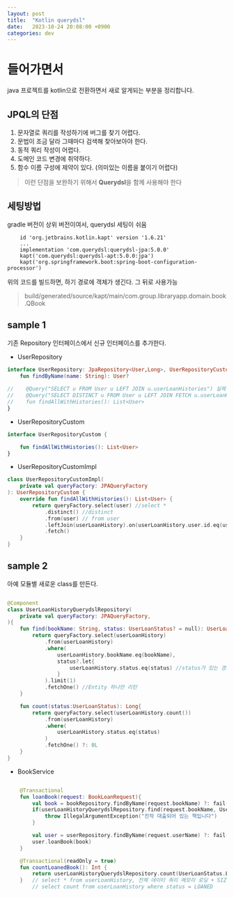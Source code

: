 ```yaml
---
layout: post
title:  "Kotlin querydsl"
date:   2023-10-24 20:08:00 +0900
categories: dev
---
```


# 들어가면서
java 프로젝트를 kotlin으로 전환하면서 새로 알게되는 부분을 정리합니다.

## JPQL의 단점
1. 문자열로 쿼리를 작성하기에 버그를 찾기 어렵다.
2. 문법이 조금 달라 그때마다 검색해 찾아보아야 한다.
3. 동적 쿼리 작성이 어렵다.
4. 도메인 코드 변경에 취약하다.
5. 함수 이름 구성에 제약이 있다. (의미있는 이름을 붙이기 어렵다)
> 이런 단점을 보완하기 위해서 **Querydsl**을 함께 사용해야 한다

## 세팅방법
gradle 버전이 상위 버전이여서, querydsl 세팅이 쉬움
~~~ 
    id 'org.jetbrains.kotlin.kapt' version '1.6.21'
    ...
    implementation 'com.querydsl:querydsl-jpa:5.0.0'
    kapt('com.querydsl:querydsl-apt:5.0.0:jpa')
    kapt('org.springframework.boot:spring-boot-configuration-processor')

~~~

위의 코드를 빌드하면, 하기 경로에 객체가 생긴다. 그 뒤로 사용가능
> build/generated/source/kapt/main/com.group.libraryapp.domain.book.QBook

## sample 1
기존 Repository 인터페이스에서 신규 인터페이스를 추가한다. 
- UserRepository
~~~ kotlin
interface UserRepository: JpaRepository<User,Long>, UserRepositoryCustom {
    fun findByName(name: String): User?
    
//    @Query("SELECT u FROM User u LEFT JOIN u.userLoanHistories") 실제 User 안에 넣을때 FETCH가 필요하다.
//    @Query("SELECT DISTINCT u FROM User u LEFT JOIN FETCH u.userLoanHistories")
//    fun findAllWithHistories(): List<User>
}

~~~

- UserRepositoryCustom
~~~ kotlin
interface UserRepositoryCustom {

    fun findAllWithHistories(): List<User>
}
~~~

- UserRepositoryCustomImpl
~~~ kotlin
class UserRepositoryCustomImpl(
    private val queryFactory: JPAQueryFactory
): UserRepositoryCustom {
    override fun findAllWithHistories(): List<User> {
        return queryFactory.select(user) //select *
            .distinct() //distinct
            .from(user) // from user
            .leftJoin(userLoanHistory).on(userLoanHistory.user.id.eq(user.id)).fetchJoin() // join 앞에 fetch를 fetch join으로 인식한다.
            .fetch()
    }
}
~~~

## sample 2

아예 모듈별 새로운 class를 만든다.

~~~ kotlin

@Component
class UserLoanHistoryQuerydslRepository(
    private val queryFactory: JPAQueryFactory,
){
    fun find(bookName: String, status: UserLoanStatus? = null): UserLoanHistory?{ //default 파라미터로 전달
        return queryFactory.select(userLoanHistory)
            .from(userLoanHistory)
            .where(
                userLoanHistory.bookName.eq(bookName),
                status?.let{
                    userLoanHistory.status.eq(status) //status가 있는 경우에만 조건문을 탄다. 여러 조건으로 들어오면 and로 null이면 무시함
                }
            ).limit(1)
            .fetchOne() //Entity 하나만 리턴
    }

    fun count(status:UserLoanStatus): Long{
        return queryFactory.select(userLoanHistory.count())
            .from(userLoanHistory)
            .where(
                userLoanHistory.status.eq(status)
            )
            .fetchOne() ?: 0L
    }
}
~~~

- BookService

~~~ kotlin

    @Transactional
    fun loanBook(request: BookLoanRequest){
        val book = bookRepository.findByName(request.bookName) ?: fail()
        if(userLoanHistoryQuerydslRepository.find(request.bookName, UserLoanStatus.LOANED)!= null){
            throw IllegalArgumentException("진작 대출되어 있는 책입니다")
        }

        val user = userRepository.findByName(request.userName) ?: fail()
        user.loanBook(book)
    }

    @Transactional(readOnly = true)
    fun countLoanedBook(): Int {
        return userLoanHistoryQuerydslRepository.count(UserLoanStatus.LOANED).toInt()
    }   // select * from userLoanHistory, 전체 데이터 쿼리 메모리 로딩 + SIZE.
        // select count from userLoanHistory where status = LOANED

~~~

